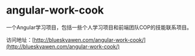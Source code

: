 # angular-work-cook

一个Angular学习项目，包括一些个人学习项目和前端团队COP的技能联系项目。

访问地址：[http://blueskyawen.com/angular-work-cook/](http://blueskyawen.com/angular-work-cook/)
